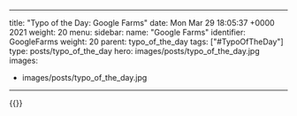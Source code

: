 
---
title: "Typo of the Day: Google Farms"
date: Mon Mar 29 18:05:37 +0000 2021
weight: 20
menu:
  sidebar:
    name: "Google Farms"
    identifier: GoogleFarms
    weight: 20
    parent: typo_of_the_day
tags: ["#TypoOfTheDay"]
type: posts/typo_of_the_day
hero: images/posts/typo_of_the_day.jpg
images:
- images/posts/typo_of_the_day.jpg
---


{{<tweet user="mariatta" id="1376596420732448769">}}

